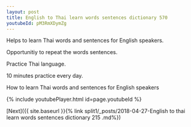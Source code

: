 ```yaml
---
layout: post
title: English to Thai learn words sentences dictionary 570 
youtubeId: pM3RmXDymZg
---
```

 
 
Helps to learn Thai words and sentences for English speakers.

Opportunitiy to repeat the words sentences. 

Practice Thai language. 
 
10 minutes practice every day. 
 
How to learn Thai words and sentences for English speakers 
 
{% include youtubePlayer.html id=page.youtubeId %}
 
 
[Next]({{ site.baseurl }}{% link  split1/_posts/2018-04-27-English to thai learn words sentences dictionary 215 .md%})
 
